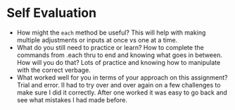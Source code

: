 # Self Evaluation

- How might the `each` method be useful?
This will help with making multiple adjustments or inputs at once vs one at a time.
- What do you still need to practice or learn? 
How to complete the commands from .each thru to end and knowing what goes in between.
How will you do that?
Lots of practice and knowing how to manipulate with the correct verbage.
- What worked well for you in terms of your approach on this
assignment?
Trial and error.  II had to try over and over again on a few challenges to make sure I did it correctly.  After one worked it was easy to go back and see what mistakes I had made before.
